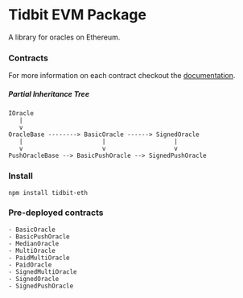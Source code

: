 # Tidbit EVM Package

A library for oracles on Ethereum.

### Contracts

For more information on each contract checkout the  [documentation](https://levelkdev.github.io/tidbit/docs/Oracles_OracleBase.html).

##### Partial Inheritance Tree

```
IOracle
   |
   v
OracleBase --------> BasicOracle ------> SignedOracle
   |                      |                   |
   v                      v                   v
PushOracleBase --> BasicPushOracle --> SignedPushOracle

```

### Install

```
npm install tidbit-eth
```

### Pre-deployed contracts

```
- BasicOracle
- BasicPushOracle
- MedianOracle
- MultiOracle
- PaidMultiOracle
- PaidOracle
- SignedMultiOracle
- SignedOracle
- SignedPushOracle
```
